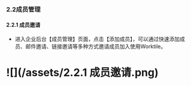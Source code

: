 ### 2.2成员管理
#### 2.2.1 成员邀请
* 进入企业后台【成员管理】页面，点击【添加成员】，可以通过快速添加成员、邮件邀请、链接邀请等多种方式邀请成员加入使用Worktile。
# ![](/assets/2.2.1 成员邀请.png)
